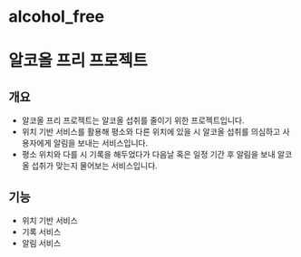 # alcohol_free

# 알코올 프리 프로젝트
## 개요
- 알코올 프리 프로젝트는 알코올 섭취를 줄이기 위한 프로젝트입니다.
- 위치 기반 서비스를 활용해 평소와 다른 위치에 있을 시 알코올 섭취를 의심하고 사용자에게 알림을 보내는 서비스입니다.
- 평소 위치와 다를 시 기록을 해두었다가 다음날 혹은 일정 기간 후 알림을 보내 알코올 섭취가 맞는지 물어보는 서비스입니다.

## 기능
- 위치 기반 서비스
- 기록 서비스
- 알림 서비스
